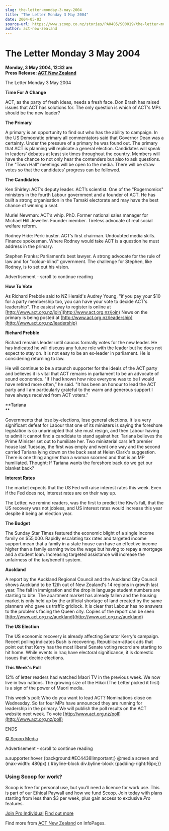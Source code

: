 ```yaml
---
slug: the-letter-monday-3-may-2004
title: "The Letter Monday 3 May 2004"
date: 2004-05-03
source-url: https://www.scoop.co.nz/stories/PA0405/S00019/the-letter-monday-3-may-2004.htm
author: act-new-zealand
---
```

The Letter Monday 3 May 2004
============================

**Monday, 3 May 2004, 12:32 am**  
**Press Release: [ACT New Zealand](https://info.scoop.co.nz/ACT_New_Zealand)**

  
The Letter Monday 3 May 2004

**Time For A Change**

ACT, as the party of fresh ideas, needs a fresh face. Don Brash has raised issues that ACT has solutions for. The only question is which of ACT's MPs should be the new leader?

**The Primary**

A primary is an opportunity to find out who has the ability to campaign. In the US Democratic primary all commentators said that Governor Dean was a certainty. Under the pressure of a primary he was found out. The primary that ACT is planning will replicate a general election. Candidates will speak in leaders’ debates at least six times throughout the country. Members will have the chance to not only hear the contenders but also to ask questions. The "Town Hall" meetings will be open to the media. There will be straw votes so that the candidates’ progress can be followed.

**The Candidates**

Ken Shirley: ACT’s deputy leader. ACT’s scientist. One of the "Rogernomics" ministers in the fourth Labour government and a founder of ACT. He has built a strong organisation in the Tamaki electorate and may have the best chance of winning a seat.

Muriel Newman: ACT’s whip. PhD. Former national sales manager for Michael Hill Jeweller. Founder member. Tireless advocate of real social welfare reform.

Rodney Hide: Perk-buster. ACT’s first chairman. Undoubted media skills. Finance spokesman. Where Rodney would take ACT is a question he must address in the primary.

Stephen Franks: Parliament’s best lawyer. A strong advocate for the rule of law and for "colour-blind" government. The challenge for Stephen, like Rodney, is to set out his vision.

Advertisement - scroll to continue reading





**How To Vote**

As Richard Prebble said to NZ Herald's Audrey Young, "if you pay your $10 for a party membership too, you can have your vote to decide ACT's leadership". The easiest way to register is online at [http://www.act.org.nz/join](http://www.act.org.nz/join) News on the primary is being posted at [http://www.act.org.nz/leadership](http://www.act.org.nz/leadership)

**Richard Prebble**

Richard remains leader until caucus formally votes for the new leader. He has indicated he will discuss any future role with the leader but he does not expect to stay on. It is not easy to be an ex-leader in parliament. He is considering returning to law.

He will continue to be a staunch supporter for the ideals of the ACT party and believes it is vital that ACT remains in parliament to be an advocate of sound economics. "If I had known how nice everyone was to be I would have retired more often,” he said. "It has been an honour to lead the ACT party and I am particularly grateful to the warm and generous support I have always received from ACT voters."

**Tariana  
**

Governments that lose by-elections, lose general elections. It is a very significant defeat for Labour that one of its ministers is saying the foreshore legislation is so unprincipled that she must resign, and then Labour having to admit it cannot find a candidate to stand against her. Tariana believes the Prime Minister set out to humiliate her. Two ministerial cars left premier house last Tuesday, the first was empty and went one way and the second carried Tariana lying down on the back seat at Helen Clark's suggestion. There is one thing angrier than a woman scorned and that is an MP humiliated. Thought: If Tariana wants the foreshore back do we get our blanket back?

**Interest Rates**

The market expects that the US Fed will raise interest rates this week. Even if the Fed does not, interest rates are on their way up.

The Letter, we remind readers, was the first to predict the Kiwi’s fall, that the US recovery was not jobless, and US interest rates would increase this year despite it being an election year.

**The Budget**

The Sunday Star Times featured the economic blight of a single income family on $55,000. Rapidly escalating tax rates and targeted income support mean that a family in a state house can have an effective income higher than a family earning twice the wage but having to repay a mortgage and a student loan. Increasing targeted assistance will increase the unfairness of the tax/benefit system.

**Auckland**

A report by the Auckland Regional Council and the Auckland City Council shows Auckland to be 12th out of New Zealand's 14 regions in growth last year. The fall in immigration and the drop in language student numbers are starting to bite. The apartment market has already fallen and the housing market is only held up by the artificial shortage of land created by the same planners who gave us traffic gridlock. It is clear that Labour has no answers to the problems facing the Queen city. Copies of the report can be seen [http://www.act.org.nz/auckland](http://www.act.org.nz/auckland)

**The US Election**

The US economic recovery is already affecting Senator Kerry's campaign. Recent polling indicates Bush is recovering. Republican-attack ads that point out that Kerry has the most liberal Senate voting record are starting to hit home. While events in Iraq have electoral significance, it is domestic issues that decide elections.

**This Week's Poll**

12% of letter readers had watched Maori TV in the previous week. We now live in two nations. The growing size of the Hikoi (The Letter picked it first) is a sign of the power of Maori media.

This week's poll: Who do you want to lead ACT? Nominations close on Wednesday. So far four MPs have announced they are running for leadership in the primary. We will publish the poll results on the ACT website next week. To vote [http://www.act.org.nz/poll](http://www.act.org.nz/poll)

ENDS  

[© Scoop Media](http://www.scoop.co.nz/about/terms.html)  

Advertisement - scroll to continue reading



a.supporter:hover {background:#EC4438!important;} @media screen and (max-width: 480px) { #byline-block div.byline-block {padding-right:16px;}}

### Using Scoop for work?

Scoop is free for personal use, but you’ll need a licence for work use. This is part of our Ethical Paywall and how we fund Scoop. Join today with plans starting from less than $3 per week, plus gain access to exclusive _Pro_ features.  
  
[Join Pro Individual](https://pro.scoop.co.nz/Individual/?from=ProIn24) [Find out more](https://pro.scoop.co.nz/using-scoop-for-work/?from=ProIn24)

Find more from [ACT New Zealand](https://info.scoop.co.nz/ACT_New_Zealand) on InfoPages.